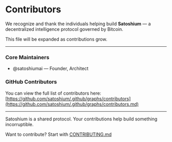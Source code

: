 # Contributors

We recognize and thank the individuals helping build **Satoshium** — a decentralized intelligence protocol governed by Bitcoin.

This file will be expanded as contributions grow.

---

### Core Maintainers

* @satoshiumai — Founder, Architect

### GitHub Contributors

You can view the full list of contributors here:
[https://github.com/satoshium/.github/graphs/contributors](https://github.com/satoshium/.github/graphs/contributors.md)

---

Satoshium is a shared protocol. Your contributions help build something incorruptible.

Want to contribute? Start with [CONTRIBUTING.md](./CONTRIBUTING.md)
